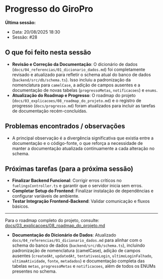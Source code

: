 # Progresso do GiroPro

**Última sessão:**
- Data: 20/08/2025 18:30
- Sessão: #28

## O que foi feito nesta sessão
- **Revisão e Correção da Documentação**: O dicionário de dados (`docs/04_referencias/01_dicionario_dados.md`) foi completamente revisado e atualizado para refletir o schema atual do banco de dados (`backend/src/db/schema.ts`). Isso incluiu a padronização da nomenclatura para `camelCase`, a adição de campos ausentes e a documentação de novas tabelas (`progressoMetas`, `notificacoes`) e `enums`.
- **Atualização do Roadmap e Progresso**: O roadmap do projeto (`docs/03_explicacoes/08_roadmap_do_projeto.md`) e o registro de progresso (`docs/progresso.md`) foram atualizados para incluir as tarefas de documentação recém-concluídas.

## Problemas encontrados / observações
- A principal observação é a divergência significativa que existia entre a documentação e o código-fonte, o que reforça a necessidade de manter a documentação atualizada continuamente a cada alteração no schema.

## Próximas tarefas (para a próxima sessão)

- **Finalizar Backend Funcional**: Corrigir erros críticos no `fuelingsController.ts` e garantir que o servidor inicia sem erros.
- **Completar Setup do Frontend**: Finalizar instalação de dependências e configurar variáveis de ambiente.
- **Testar Integração Frontend-Backend**: Validar comunicação e fluxos básicos.

---

Para o roadmap completo do projeto, consulte: [docs/03_explicacoes/08_roadmap_do_projeto.md](docs/03_explicacoes/08_roadmap_do_projeto.md)




- **Documentação do Dicionário de Dados**: Atualizado `docs/04_referencias/01_dicionario_dados.md` para alinhar com o schema do banco de dados (`backend/src/db/schema.ts`), incluindo padronização de nomenclatura (camelCase), adição de campos ausentes (`createdAt`, `updatedAt`, `tentativasLogin`, `ultimoLoginFalhado`, `ultimaAtividade`, `fonte`, `metadados`) e documentação completa das tabelas `metas`, `progressoMetas` e `notificacoes`, além de todos os ENUMs presentes no schema.

